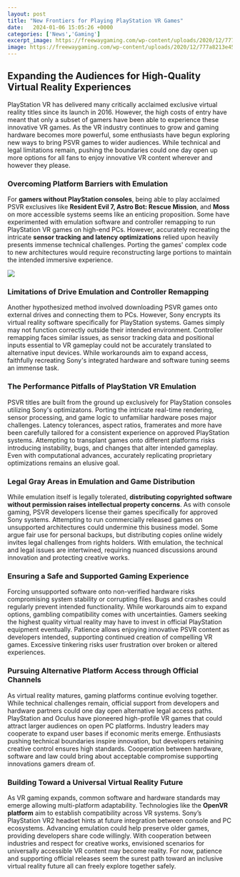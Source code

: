 ```yaml
---
layout: post
title: "New Frontiers for Playing PlayStation VR Games"
date:   2024-01-06 15:05:26 +0000
categories: ['News','Gaming']
excerpt_image: https://freewaygaming.com/wp-content/uploads/2020/12/777a8213e45135de30b77a428f7cfe5f_VR1.png
image: https://freewaygaming.com/wp-content/uploads/2020/12/777a8213e45135de30b77a428f7cfe5f_VR1.png
---
```


## Expanding the Audiences for High-Quality Virtual Reality Experiences
PlayStation VR has delivered many critically acclaimed exclusive virtual reality titles since its launch in 2016. However, the high costs of entry have meant that only a subset of gamers have been able to experience these innovative VR games. As the VR industry continues to grow and gaming hardware becomes more powerful, some enthusiasts have begun exploring new ways to bring PSVR games to wider audiences. While technical and legal limitations remain, pushing the boundaries could one day open up more options for all fans to enjoy innovative VR content wherever and however they please. 
### Overcoming Platform Barriers with Emulation
For **gamers without PlayStation consoles**, being able to play acclaimed PSVR exclusives like **Resident Evil 7, Astro Bot: Rescue Mission**, and **Moss** on more accessible systems seems like an enticing proposition. Some have experimented with emulation software and controller remapping to run PlayStation VR games on high-end PCs. However, accurately recreating the intricate **sensor tracking and latency optimizations** relied upon heavily presents immense technical challenges.  Porting the games' complex code to new architectures would require reconstructing large portions to maintain the intended immersive experience. 

![](https://freewaygaming.com/wp-content/uploads/2020/12/777a8213e45135de30b77a428f7cfe5f_VR1.png)
### Limitations of Drive Emulation and Controller Remapping 
Another hypothesized method involved downloading PSVR games onto external drives and connecting them to PCs. However, Sony encrypts its virtual reality software specifically for PlayStation systems. Games simply may not function correctly outside their intended environment. Controller remapping faces similar issues, as sensor tracking data and positional inputs essential to VR gameplay could not be accurately translated to alternative input devices. While workarounds aim to expand access, faithfully recreating Sony's integrated hardware and software tuning seems an immense task.
### The Performance Pitfalls of PlayStation VR Emulation  
PSVR titles are built from the ground up exclusively for PlayStation consoles utilizing Sony's optimizatons. Porting the intricate real-time rendering, sensor processing, and game logic to unfamiliar hardware poses major challenges. Latency tolerances, aspect ratios, framerates and more have been carefully tailored for a consistent experience on approved PlayStation systems. Attempting to transplant games onto different platforms risks introducing instability, bugs, and changes that alter intended gameplay. Even with computational advances, accurately replicating proprietary optimizations remains an elusive goal.
### Legal Gray Areas in Emulation and Game Distribution
While emulation itself is legally tolerated, **distributing copyrighted software without permission raises intellectual property concerns**. As with console gaming, PSVR developers license their games specifically for approved Sony systems. Attempting to run commercially released games on unsupported architectures could undermine this business model. Some argue fair use for personal backups, but distributing copies online widely invites legal challenges from rights holders. With emulation, the technical and legal issues are intertwined, requiring nuanced discussions around innovation and protecting creative works. 
### Ensuring a Safe and Supported Gaming Experience
Forcing unsupported software onto non-verified hardware risks compromising system stability or corrupting files. Bugs and crashes could regularly prevent intended functionality. While workarounds aim to expand options, gambling compatibility comes with uncertainties. Gamers seeking the highest quality virtual reality may have to invest in official PlayStation equipment eventually. Patience allows enjoying innovative PSVR content as developers intended, supporting continued creation of compelling VR games. Excessive tinkering risks user frustration over broken or altered experiences.
### Pursuing Alternative Platform Access through Official Channels 
As virtual reality matures, gaming platforms continue evolving together. While technical challenges remain, official support from developers and hardware partners could one day open alternative legal access paths. PlayStation and Oculus have pioneered high-profile VR games that could attract larger audiences on open PC platforms. Industry leaders may cooperate to expand user bases if economic merits emerge. Enthusiasts pushing technical boundaries inspire innovation, but developers retaining creative control ensures high standards. Cooperation between hardware, software and law could bring about acceptable compromise supporting innovations gamers dream of. 
### Building Toward a Universal Virtual Reality Future
As VR gaming expands, common software and hardware standards may emerge allowing multi-platform adaptability. Technologies like the **OpenVR platform** aim to establish compatibility across VR systems. Sony’s PlayStation VR2 headset hints at future integration between console and PC ecosystems. Advancing emulation could help preserve older games, providing developers share code willingly. With cooperation between industries and respect for creative works, envisioned scenarios for universally accessible VR content may become reality. For now, patience and supporting official releases seem the surest path toward an inclusive virtual reality future all can freely explore together safely.